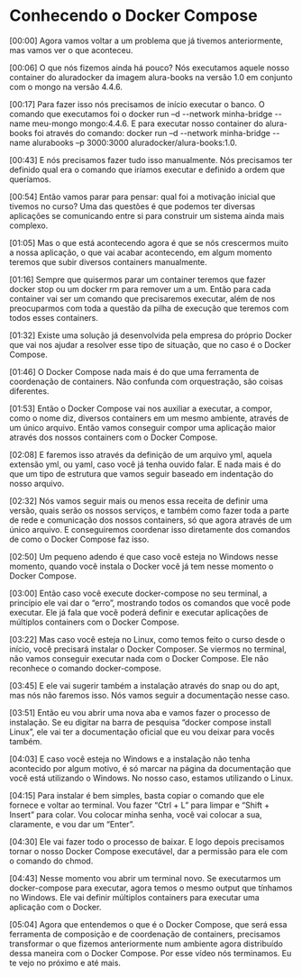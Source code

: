 # **Conhecendo o Docker Compose**

[00:00] Agora vamos voltar a um problema que já tivemos anteriormente, mas vamos ver o que aconteceu.

[00:06] O que nós fizemos ainda há pouco? Nós executamos aquele nosso container do aluradocker da imagem alura-books na versão 1.0 em conjunto com o mongo na versão 4.4.6.

[00:17] Para fazer isso nós precisamos de início executar o banco. O comando que executamos foi o docker run –d --network minha-bridge --name meu-mongo mongo:4.4.6. E para executar nosso container do alura-books foi através do comando: docker run –d --network minha-bridge --name alurabooks –p 3000:3000 aluradocker/alura-books:1.0.

[00:43] E nós precisamos fazer tudo isso manualmente. Nós precisamos ter definido qual era o comando que iríamos executar e definido a ordem que queríamos.

[00:54] Então vamos parar para pensar: qual foi a motivação inicial que tivemos no curso? Uma das questões é que podemos ter diversas aplicações se comunicando entre si para construir um sistema ainda mais complexo.

[01:05] Mas o que está acontecendo agora é que se nós crescermos muito a nossa aplicação, o que vai acabar acontecendo, em algum momento teremos que subir diversos containers manualmente.

[01:16] Sempre que quisermos parar um container teremos que fazer docker stop ou um docker rm para remover um a um. Então para cada container vai ser um comando que precisaremos executar, além de nos preocuparmos com toda a questão da pilha de execução que teremos com todos esses containers.

[01:32] Existe uma solução já desenvolvida pela empresa do próprio Docker que vai nos ajudar a resolver esse tipo de situação, que no caso é o Docker Compose.

[01:46] O Docker Compose nada mais é do que uma ferramenta de coordenação de containers. Não confunda com orquestração, são coisas diferentes.

[01:53] Então o Docker Compose vai nos auxiliar a executar, a compor, como o nome diz, diversos containers em um mesmo ambiente, através de um único arquivo. Então vamos conseguir compor uma aplicação maior através dos nossos containers com o Docker Compose.

[02:08] E faremos isso através da definição de um arquivo yml, aquela extensão yml, ou yaml, caso você já tenha ouvido falar. E nada mais é do que um tipo de estrutura que vamos seguir baseado em indentação do nosso arquivo.

[02:32] Nós vamos seguir mais ou menos essa receita de definir uma versão, quais serão os nossos serviços, e também como fazer toda a parte de rede e comunicação dos nossos containers, só que agora através de um único arquivo. E conseguiremos coordenar isso diretamente dos comandos de como o Docker Compose faz isso.

[02:50] Um pequeno adendo é que caso você esteja no Windows nesse momento, quando você instala o Docker você já tem nesse momento o Docker Compose.

[03:00] Então caso você execute docker-compose no seu terminal, a princípio ele vai dar o “erro”, mostrando todos os comandos que você pode executar. Ele já fala que você poderá definir e executar aplicações de múltiplos containers com o Docker Compose.

[03:22] Mas caso você esteja no Linux, como temos feito o curso desde o início, você precisará instalar o Docker Composer. Se viermos no terminal, não vamos conseguir executar nada com o Docker Compose. Ele não reconhece o comando docker-compose.

[03:45] E ele vai sugerir também a instalação através do snap ou do apt, mas nós não faremos isso. Nós vamos seguir a documentação nesse caso.

[03:51] Então eu vou abrir uma nova aba e vamos fazer o processo de instalação. Se eu digitar na barra de pesquisa “docker compose install Linux”, ele vai ter a documentação oficial que eu vou deixar para vocês também.

[04:03] E caso você esteja no Windows e a instalação não tenha acontecido por algum motivo, é só marcar na página da documentação que você está utilizando o Windows. No nosso caso, estamos utilizando o Linux.

[04:15] Para instalar é bem simples, basta copiar o comando que ele fornece e voltar ao terminal. Vou fazer “Ctrl + L” para limpar e “Shift + Insert” para colar. Vou colocar minha senha, você vai colocar a sua, claramente, e vou dar um “Enter”.

[04:30] Ele vai fazer todo o processo de baixar. E logo depois precisamos tornar o nosso Docker Compose executável, dar a permissão para ele com o comando do chmod.

[04:43] Nesse momento vou abrir um terminal novo. Se executarmos um docker-compose para executar, agora temos o mesmo output que tínhamos no Windows. Ele vai definir múltiplos containers para executar uma aplicação com o Docker.

[05:04] Agora que entendemos o que é o Docker Compose, que será essa ferramenta de composição e de coordenação de containers, precisamos transformar o que fizemos anteriormente num ambiente agora distribuído dessa maneira com o Docker Compose. Por esse vídeo nós terminamos. Eu te vejo no próximo e até mais.
